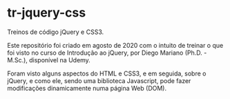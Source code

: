 # tr-jquery-css

Treinos de código jQuery e CSS3.

Este repositório foi criado em agosto de 2020 com o intuito de treinar o que foi visto no curso de Introdução ao jQuery, por Diego Mariano (Ph.D. - M.Sc.), disponível na Udemy.

Foram visto alguns aspectos do HTML e CSS3, e em seguida, sobre o jQuery, e como ele, sendo uma biblioteca Javascript, pode fazer modificações dinamicamente numa página Web (DOM).
